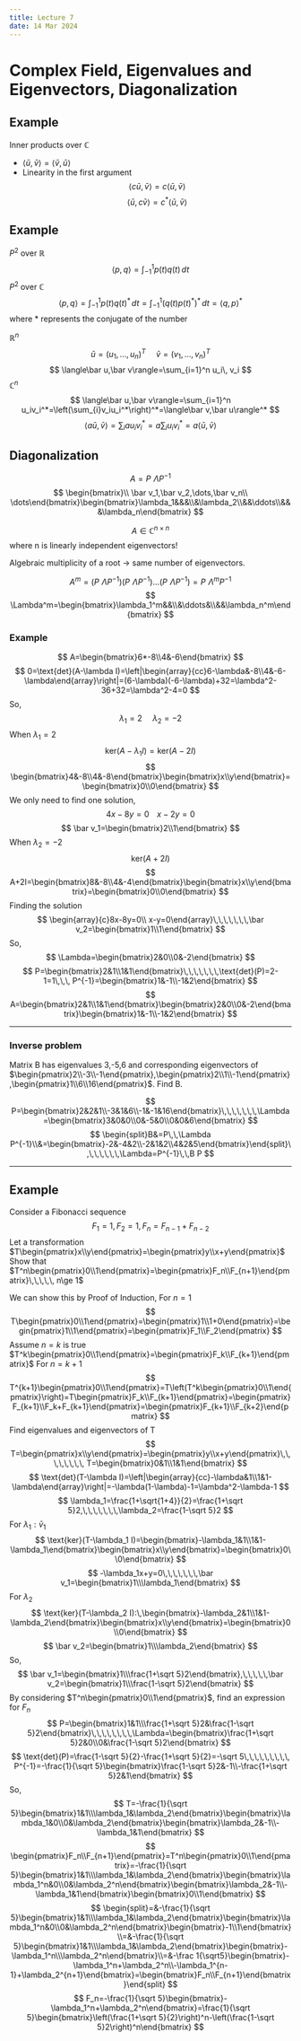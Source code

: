 ```yaml
---
title: Lecture 7
date: 14 Mar 2024
---
```

# Complex Field, Eigenvalues and Eigenvectors, Diagonalization
## Example
Inner products over $\mathbb{C}$ 
- $\langle \bar u,\bar v\rangle =\langle \bar v,\bar u\rangle$
- Linearity in the first argument
$$
\langle c\bar u,\bar v\rangle=c\langle\bar u,\bar v\rangle
$$
$$
\langle \bar u,c\bar v\rangle=c^*\langle \bar u,\bar v\rangle
$$
## Example
$P^2$ over $\mathbb R$
$$
\langle p,q\rangle=\int_{-1}^1 p(t)q(t)\,dt
$$
$P^2$ over $\mathbb C$
$$
\langle p,q\rangle=\int_{-1}^1p(t)q(t)^*\, dt=\int_{-1}^1 \left(q(t)p(t)^*\right)^*\, dt=\langle q,p\rangle^*
$$
where $*$ represents the conjugate of the number

$\mathbb{R}^n$
$$
\bar u=(u_1,\dots,u_n)^T\,\,\,\,\,\,\,\,\bar v=(v_1,\dots,v_n)^T
$$
$$
\langle\bar u,\bar v\rangle=\sum_{i=1}^n u_i\, v_i
$$
$\mathbb{C}^n$
$$
\langle\bar u,\bar v\rangle=\sum_{i=1}^n u_iv_i^*=\left(\sum_{i}v_iu_i^*\right)^*=\langle\bar v,\bar u\rangle^*
$$
$$
\langle a\bar u,\bar v\rangle=\sum_i au_iv_i^*=a\sum_i u_iv_i^*=a\langle \bar u,\bar v\rangle
$$
## Diagonalization
$$
A=P\,\,\Lambda P^{-1}
$$
$$
\begin{bmatrix}\\ \bar v_1,\bar v_2,\dots,\bar v_n\\ \dots\end{bmatrix}\begin{bmatrix}\lambda_1&&&\\&\lambda_2\\&&\ddots\\&&&\lambda_n\end{bmatrix}
$$

$$
A\in \mathbb{C}^{n\times n}
$$
where n is linearly independent eigenvectors!

Algebraic multiplicity of a root $\rightarrow$ same number of eigenvectors.

$$
A^m=(P\,\,\Lambda P^{-1})(P\,\,\Lambda P^{-1})\dots(P\,\,\Lambda P^{-1})=P\,\,\Lambda^mP^{-1}
$$
$$
\Lambda^m=\begin{bmatrix}\lambda_1^m&&\\&\ddots&\\&&\lambda_n^m\end{bmatrix}
$$
### Example
$$
A=\begin{bmatrix}6*-8\\4&-6\end{bmatrix}
$$
$$
0=\text{det}(A-\lambda I)=\left|\begin{array}{cc}6-\lambda&-8\\4&-6-\lambda\end{array}\right|=(6-\lambda)(-6-\lambda)+32=\lambda^2-36+32=\lambda^2-4=0
$$
So,
$$
\lambda_1=2\,\,\,\,\,\,\,\,\lambda_2=-2
$$
When $\lambda_1=2$
$$
\text{ker}(A-\lambda_1 I)=\text{ker}(A-2I)
$$
$$
\begin{bmatrix}4&-8\\4&-8\end{bmatrix}\begin{bmatrix}x\\y\end{bmatrix}=\begin{bmatrix}0\\0\end{bmatrix}
$$
We only need to find one solution,
$$
4x-8y=0\,\,\,\,\,\, x-2y=0
$$
$$
\bar v_1=\begin{bmatrix}2\\1\end{bmatrix}
$$
When $\lambda_2=-2$
$$
\text{ker}(A+2I)
$$
$$
A+2I=\begin{bmatrix}8&-8\\4&-4\end{bmatrix}\begin{bmatrix}x\\y\end{bmatrix}=\begin{bmatrix}0\\0\end{bmatrix}
$$
Finding the solution
$$
\begin{array}{c}8x-8y=0\\ x-y=0\end{array}\,\,\,\,\,\,\,\bar v_2=\begin{bmatrix}1\\1\end{bmatrix}
$$
So,
$$
\Lambda=\begin{bmatrix}2&0\\0&-2\end{bmatrix}
$$
$$
P=\begin{bmatrix}2&1\\1&1\end{bmatrix}\,\,\,\,\,\,\,\text{det}(P)=2-1=1\,\,\, P^{-1}=\begin{bmatrix}1&-1\\-1&2\end{bmatrix}
$$
$$
A=\begin{bmatrix}2&1\\1&1\end{bmatrix}\begin{bmatrix}2&0\\0&-2\end{bmatrix}\begin{bmatrix}1&-1\\-1&2\end{bmatrix}
$$
____
### Inverse problem
Matrix B has eigenvalues 3,-5,6 and corresponding eigenvectors of $\begin{pmatrix}2\\-3\\-1\end{pmatrix},\begin{pmatrix}2\\1\\-1\end{pmatrix},\begin{pmatrix}1\\6\\16\end{pmatrix}$. Find B.

$$
P=\begin{bmatrix}2&2&1\\-3&1&6\\-1&-1&16\end{bmatrix}\,\,\,\,\,\,\,\Lambda=\begin{bmatrix}3&0&0\\0&-5&0\\0&0&6\end{bmatrix}
$$
$$
\begin{split}B&=P\,\,\Lambda P^{-1}\\&=\begin{bmatrix}-2&-4&2\\-2&1&2\\4&2&5\end{bmatrix}\end{split}\,\,\,\,\,\,\,\Lambda=P^{-1}\,\,B P
$$
___
## Example
Consider a Fibonacci sequence
$$
F_1=1,F_2=1,F_n=F_{n-1}+F_{n-2}
$$
Let a transformation $T\begin{pmatrix}x\\y\end{pmatrix}=\begin{pmatrix}y\\x+y\end{pmatrix}$
Show that $T^n\begin{pmatrix}0\\1\end{pmatrix}=\begin{pmatrix}F_n\\F_{n+1}\end{pmatrix}\,\,\,\,\, n\ge 1$

We can show this by Proof of Induction,
For $n=1$
$$
T\begin{pmatrix}0\\1\end{pmatrix}=\begin{pmatrix}1\\1+0\end{pmatrix}=\begin{pmatrix}1\\1\end{pmatrix}=\begin{pmatrix}F_1\\F_2\end{pmatrix}
$$
Assume $n=k$ is true $T^k\begin{pmatrix}0\\1\end{pmatrix}=\begin{pmatrix}F_k\\F_{k+1}\end{pmatrix}$
For $n=k+1$
$$
T^{k+1}\begin{pmatrix}0\\1\end{pmatrix}=T\left(T^k\begin{pmatrix}0\\1\end{pmatrix}\right)=T\begin{pmatrix}F_k\\F_{k+1}\end{pmatrix}=\begin{pmatrix}F_{k+1}\\F_k+F_{k+1}\end{pmatrix}=\begin{pmatrix}F_{k+1}\\F_{k+2}\end{pmatrix}
$$
Find eigenvalues and eigenvectors of T
$$
T=\begin{pmatrix}x\\y\end{pmatrix}=\begin{pmatrix}y\\x+y\end{pmatrix}\,\,\,\,\,\,\,\, T=\begin{bmatrix}0&1\\1&1\end{bmatrix}
$$
$$
\text{det}(T-\lambda I)=\left|\begin{array}{cc}-\lambda&1\\1&1-\lambda\end{array}\right|=-\lambda(1-\lambda)-1=\lambda^2-\lambda-1
$$
$$
\lambda_1=\frac{1+\sqrt{1+4}}{2}=\frac{1+\sqrt 5}2,\,\,\,\,\,\,\,\lambda_2=\frac{1-\sqrt 5}2
$$
For $\lambda_1: \bar v_1$
$$
\text{ker}(T-\lambda_1 I)=\begin{bmatrix}-\lambda_1&1\\1&1-\lambda_1\end{bmatrix}\begin{bmatrix}x\\y\end{bmatrix}=\begin{bmatrix}0\\0\end{bmatrix}
$$
$$
-\lambda_1x+y=0\,\,\,\,\,\,\,\bar v_1=\begin{bmatrix}1\\\lambda_1\end{bmatrix}
$$
For $\lambda_2$
$$
\text{ker}(T-\lambda_2 I):\,\begin{bmatrix}-\lambda_2&1\\1&1-\lambda_2\end{bmatrix}\begin{bmatrix}x\\y\end{bmatrix}=\begin{bmatrix}0\\0\end{bmatrix}
$$
$$
\bar v_2=\begin{bmatrix}1\\\lambda_2\end{bmatrix}
$$
So,
$$
\bar v_1=\begin{bmatrix}1\\\frac{1+\sqrt 5}2\end{bmatrix},\,\,\,\,\,\bar v_2=\begin{bmatrix}1\\\frac{1-\sqrt 5}2\end{bmatrix}
$$
By considering $T^n\begin{pmatrix}0\\1\end{pmatrix}$, find an expression for $F_n$
$$
P=\begin{bmatrix}1&1\\\frac{1+\sqrt 5}2&\frac{1-\sqrt 5}2\end{bmatrix}\,\,\,\,\,\,\,\,\Lambda=\begin{bmatrix}\frac{1+\sqrt 5}2&0\\0&\frac{1-\sqrt 5}2\end{bmatrix}
$$
$$
\text{det}(P)=\frac{1-\sqrt 5}{2}-\frac{1+\sqrt 5}{2}=-\sqrt 5\,\,\,\,\,\,\,\,\, P^{-1}=-\frac{1}{\sqrt 5}\begin{bmatrix}\frac{1-\sqrt 5}2&-1\\-\frac{1+\sqrt 5}2&1\end{bmatrix}
$$
So,
$$
T=-\frac{1}{\sqrt 5}\begin{bmatrix}1&1\\\lambda_1&\lambda_2\end{bmatrix}\begin{bmatrix}\lambda_1&0\\0&\lambda_2\end{bmatrix}\begin{bmatrix}\lambda_2&-1\\-\lambda_1&1\end{bmatrix}
$$
$$
\begin{pmatrix}F_n\\F_{n+1}\end{pmatrix}=T^n\begin{pmatrix}0\\1\end{pmatrix}=-\frac{1}{\sqrt 5}\begin{bmatrix}1&1\\\lambda_1&\lambda_2\end{bmatrix}\begin{bmatrix}\lambda_1^n&0\\0&\lambda_2^n\end{bmatrix}\begin{bmatrix}\lambda_2&-1\\-\lambda_1&1\end{bmatrix}\begin{bmatrix}0\\1\end{bmatrix}
$$
$$
\begin{split}=&-\frac{1}{\sqrt 5}\begin{bmatrix}1&1\\\lambda_1&\lambda_2\end{bmatrix}\begin{bmatrix}\lambda_1^n&0\\0&\lambda_2^n\end{bmatrix}\begin{bmatrix}-1\\1\end{bmatrix}\\=&-\frac{1}{\sqrt 5}\begin{bmatrix}1&1\\\lambda_1&\lambda_2\end{bmatrix}\begin{bmatrix}-\lambda_1^n\\\lambda_2^n\end{bmatrix}\\=&-\frac 1{\sqrt5}\begin{bmatrix}-\lambda_1^n+\lambda_2^n\\-\lambda_1^{n-1}+\lambda_2^{n+1}\end{bmatrix}=\begin{bmatrix}F_n\\F_{n+1}\end{bmatrix}\end{split}
$$
$$
F_n=-\frac{1}{\sqrt 5}\begin{bmatrix}-\lambda_1^n+\lambda_2^n\end{bmatrix}=\frac{1}{\sqrt 5}\begin{bmatrix}\left(\frac{1+\sqrt 5}{2}\right)^n-\left(\frac{1-\sqrt 5}2\right)^n\end{bmatrix}
$$








